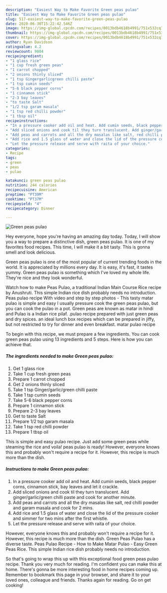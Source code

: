 ```yaml
---
description: "Easiest Way to Make Favorite Green peas pulao"
title: "Easiest Way to Make Favorite Green peas pulao"
slug: 517-easiest-way-to-make-favorite-green-peas-pulao
date: 2020-06-30T15:22:42.546Z
image: https://img-global.cpcdn.com/recipes/0013bdb4618b4991/751x532cq70/green-peas-pulao-recipe-main-photo.jpg
thumbnail: https://img-global.cpcdn.com/recipes/0013bdb4618b4991/751x532cq70/green-peas-pulao-recipe-main-photo.jpg
cover: https://img-global.cpcdn.com/recipes/0013bdb4618b4991/751x532cq70/green-peas-pulao-recipe-main-photo.jpg
author: Ryan Davidson
ratingvalue: 4.2
reviewcount: 9804
recipeingredient:
- "1 glass rice"
- "1 cup fresh green peas"
- "1 carrot chopped"
- "2 onions thinly sliced"
- "1 tsp Gingergarlicgreen chilli paste"
- "1 tsp cumin seeds"
- "5-6 black pepper corns"
- "1 cinnamon stick"
- "2-3 bay leaves"
- "to taste Salt"
- "1/2 tsp garam masala"
- "1 tsp red chilli powder"
- "1 tbsp oil"
recipeinstructions:
- "In a pressure cooker add oil and heat. Add cumin seeds, black pepper corns, cinnamon stick, bay leaves and let it crackle."
- "Add sliced onions and cook til they turn translucent. Add ginger/garlic/green chilli paste and cook for another minute."
- "Add peas and carrots and all the dry masalas like salt, red chilli powder and garam masala and cook for 2 mins."
- "Add rice and 1.5 glass of water and close the lid of the pressure cooker and simmer for two mins after the first whistle."
- "Let the pressure release and serve with raita of your choice."
categories:
- Recipe
tags:
- green
- peas
- pulao

katakunci: green peas pulao 
nutrition: 244 calories
recipecuisine: American
preptime: "PT39M"
cooktime: "PT37M"
recipeyield: "4"
recipecategory: Dinner

---
```



![Green peas pulao](https://img-global.cpcdn.com/recipes/0013bdb4618b4991/751x532cq70/green-peas-pulao-recipe-main-photo.jpg)

Hey everyone, hope you're having an amazing day today. Today, I will show you a way to prepare a distinctive dish, green peas pulao. It is one of my favorites food recipes. This time, I will make it a bit tasty. This is gonna smell and look delicious.

Green peas pulao is one of the most popular of current trending foods in the world. It is appreciated by millions every day. It is easy, it's fast, it tastes yummy. Green peas pulao is something which I've loved my whole life. They're nice and they look wonderful.

Watch how to make Peas Pulao, a traditional Indian Main Course Rice recipe by Anushruti. This simple Indian rice dish probably needs no introduction. Peas pulao recipe With video and step by step photos - This tasty matar pulao is simple and easy I usually pressure cook the green peas pulao, but you can cook the pulao in a pot. Green peas are known as matar in hindi and Pulao is a Indian rice pilaf. .pulao recipe prepared with just green peas and dry spices. an ideal lunch box recipes which can be prepared in jiffy, but not restricted to try for dinner and even breakfast. matar pulao recipe


To begin with this recipe, we must prepare a few ingredients. You can cook green peas pulao using 13 ingredients and 5 steps. Here is how you can achieve that.

<!--inarticleads1-->

##### The ingredients needed to make Green peas pulao:

1. Get 1 glass rice
1. Take 1 cup fresh green peas
1. Prepare 1 carrot chopped
1. Get 2 onions thinly sliced
1. Take 1 tsp Ginger/garlic/green chilli paste
1. Take 1 tsp cumin seeds
1. Take 5-6 black pepper corns
1. Prepare 1 cinnamon stick
1. Prepare 2-3 bay leaves
1. Get to taste Salt
1. Prepare 1/2 tsp garam masala
1. Take 1 tsp red chilli powder
1. Prepare 1 tbsp oil


This is simple and easy pulao recipe. Just add some green peas while steaming the rice and voila! peas pulao is ready! However, everyone knows this and probably won&#39;t require a recipe for it. However, this recipe is much more than the dish. 

<!--inarticleads2-->

##### Instructions to make Green peas pulao:

1. In a pressure cooker add oil and heat. Add cumin seeds, black pepper corns, cinnamon stick, bay leaves and let it crackle.
1. Add sliced onions and cook til they turn translucent. Add ginger/garlic/green chilli paste and cook for another minute.
1. Add peas and carrots and all the dry masalas like salt, red chilli powder and garam masala and cook for 2 mins.
1. Add rice and 1.5 glass of water and close the lid of the pressure cooker and simmer for two mins after the first whistle.
1. Let the pressure release and serve with raita of your choice.


However, everyone knows this and probably won&#39;t require a recipe for it. However, this recipe is much more than the dish. Green Peas Pulao has a diverse taste. Peas Pulao Recipe - How to Make Matar Pulao - Easy Green Peas Rice. This simple Indian rice dish probably needs no introduction. 

So that's going to wrap this up with this exceptional food green peas pulao recipe. Thank you very much for reading. I'm confident you can make this at home. There's gonna be more interesting food in home recipes coming up. Remember to bookmark this page in your browser, and share it to your loved ones, colleague and friends. Thanks again for reading. Go on get cooking!
